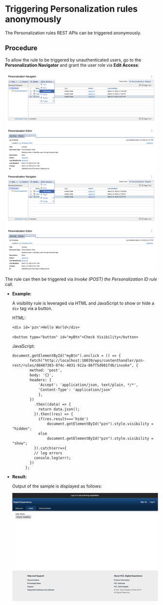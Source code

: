 # Triggering Personalization rules anonymously

The Personalization rules REST APIs can be triggered anonymously.

## Procedure

To allow the rule to be triggered by unauthenticated users, go to the **Personalization Navigator** and grant the user role via **Edit Access**:

![PZN grant access](../../../../../images/PZN-grant-access.png)
![PZN editor](../../../../../images/PZN-grant-access-edit.png)

The rule can then be triggered via *Invoke \(POST\) the Personalization ID rule* call.

-   **Example:**

    A visibility rule is leveraged via HTML and JavaScript to show or hide a `div` tag via a button.

    HTML:

    ```
    <div id='pzn'>Hello World</div>
    
    <button type="button" id="myBtn">Check Visibility</button>
    ```

    JavaScript:

    ```
    document.getElementById("myBtn").onclick = () => {
            fetch("http://localhost:10039/wps/contenthandler/pzn-rest/rules/d0487383-8f4c-4831-912a-86ff5d981fdb/invoke", {
            method: 'post',
            body: '{}',
            headers: {
                'Accept': 'application/json, text/plain, */*',
                'Content-Type': 'application/json'
                },
            })
              .then((data) => {
                return data.json();
              }).then((res) => {
                if(res.result==='hide')
                    document.getElementById("pzn").style.visibility = "hidden";
                else
                    document.getElementById("pzn").style.visibility = "show";                  
              }).catch(err=>{
              // log errors
              console.log(err);
            })
          };
    ```

-   **Result:**

    Output of the sample is displayed as follows:

    ![Anonymous PZN executuon](../../../../../images/anonymous-pzn-execution.png)



